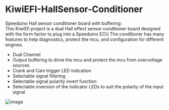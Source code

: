 # KiwiEFI-HallSensor-Conditioner
Speeduino Hall sensor conditioner board with buffering:   
This KiwiEfi project is a dual Hall effect sensor conditioner board designed with the form factor to plug into a Speeduino ECU
The conditioner has many features to help diagnostics, protect the mcu, and configuration for different engines.
- Dual Channel
- Output buffering to drive the mcu and protect the mcu from overvoltage sources
- Crank and Cam trigger LED indication
- Selectable signal filtering
- Selectable signal polarity invert function
- Selectable inversion of the indicator LEDs to suit the polarity of the input signal

![image](https://github.com/Neil427/Speeduino-Hall-Trigger-Conditioner/assets/67580691/646d4909-7bd9-43e1-8025-1255266a82c7)
